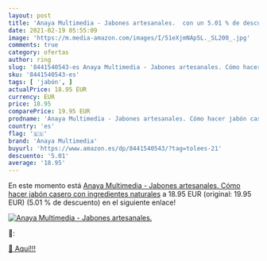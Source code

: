 ```yaml
---
layout: post
title: 'Anaya Multimedia - Jabones artesanales.  con un 5.01 % de descuento'
date: 2021-02-19 05:55:09
image: 'https://m.media-amazon.com/images/I/51eXjmNAp5L._SL200_.jpg'
comments: true
category: ofertas
author: ring
slug: '8441540543-es Anaya Multimedia - Jabones artesanales. Cómo hacer jabón...'
sku: '8441540543-es'
tags: [ 'jabón', ]
actualPrice: 18.95 EUR
currency: EUR
price: 18.95
comparePrice: 19.95 EUR
prodname: 'Anaya Multimedia - Jabones artesanales. Cómo hacer jabón casero con ingredientes naturales'
country: 'es'
flag: '🇪🇸'
brand: 'Anaya Multimedia'
buyurl: 'https://www.amazon.es/dp/8441540543/?tag=tolees-21'
descuento: '5.01'
average: '18.95'
---
```


En este momento está [Anaya Multimedia - Jabones artesanales. Cómo hacer jabón casero con ingredientes naturales](https://www.amazon.es/dp/8441540543/?tag=tolees-21) a 18.95 EUR (original: 19.95 EUR) (5.01 %  de descuento) en el siguiente enlace!

[![Anaya Multimedia - Jabones artesanales. ](https://m.media-amazon.com/images/I/51eXjmNAp5L._SL200_.jpg)](https://www.amazon.es/dp/8441540543/?tag=tolees-21)

🔎:


[🛒 Aquí!!!](https://www.amazon.es/dp/8441540543/?tag=tolees-21)
